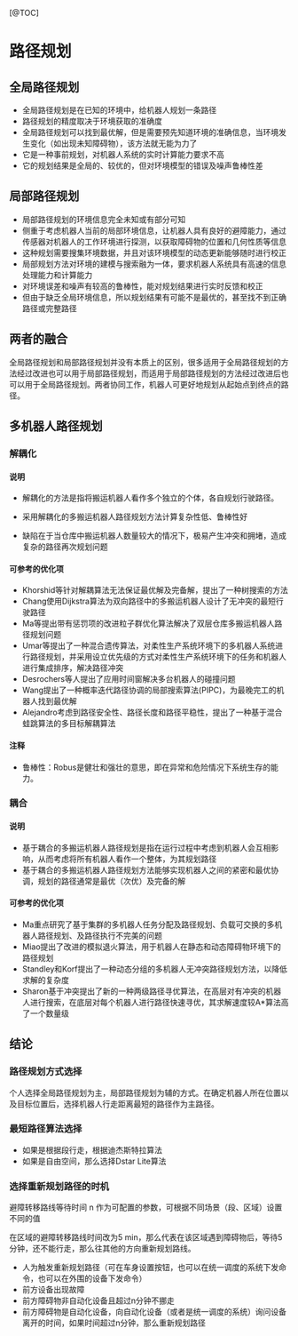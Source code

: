 [@TOC]

# 路径规划

## 全局路径规划

- 全局路径规划是在已知的环境中，给机器人规划一条路径
- 路径规划的精度取决于环境获取的准确度
- 全局路径规划可以找到最优解，但是需要预先知道环境的准确信息，当环境发生变化（如出现未知障碍物），该方法就无能为力了
- 它是一种事前规划，对机器人系统的实时计算能力要求不高
- 它的规划结果是全局的、较优的，但对环境模型的错误及噪声鲁棒性差

## 局部路径规划

- 局部路径规划的环境信息完全未知或有部分可知
- 侧重于考虑机器人当前的局部环境信息，让机器人具有良好的避障能力，通过传感器对机器人的工作环境进行探测，以获取障碍物的位置和几何性质等信息
- 这种规划需要搜集环境数据，并且对该环境模型的动态更新能够随时进行校正
- 局部规划方法对环境的建模与搜索融为一体，要求机器人系统具有高速的信息处理能力和计算能力
- 对环境误差和噪声有较高的鲁棒性，能对规划结果进行实时反馈和校正
- 但由于缺乏全局环境信息，所以规划结果有可能不是最优的，甚至找不到正确路径或完整路径

## 两者的融合

全局路径规划和局部路径规划并没有本质上的区别，很多适用于全局路径规划的方法经过改进也可以用于局部路径规划，而适用于局部路径规划的方法经过改进后也可以用于全局路径规划。两者协同工作，机器人可更好地规划从起始点到终点的路径。

## 多机器人路径规划

### 解耦化

#### 说明

- 解耦化的方法是指将搬运机器人看作多个独立的个体，各自规划行驶路径。

- 采用解耦化的多搬运机器人路径规划方法计算复杂性低、鲁棒性好
- 缺陷在于当仓库中搬运机器人数量较大的情况下，极易产生冲突和拥堵，造成复杂的路径再次规划问题

#### 可参考的优化项

- Khorshid等针对解耦算法无法保证最优解及完备解，提出了一种树搜索的方法
- Chang使用Dijkstra算法为双向路径中的多搬运机器人设计了无冲突的最短行驶路径
- Ma等提出带有惩罚项的改进粒子群优化算法解决了双层仓库多搬运机器人路径规划问题
- Umar等提出了一种混合遗传算法，对柔性生产系统环境下的多机器人系统进行路径规划，并采用设立优先级的方式对柔性生产系统环境下的任务和机器人进行集成排序，解决路径冲突
- Desrochers等人提出了应用时间窗解决多台机器人的碰撞问题
- Wang提出了一种概率迭代路径协调的局部搜索算法(PIPC)，为最晚完工的机器人找到最优解
- Alejandro考虑到路径安全性、路径长度和路径平稳性，提出了一种基于混合蛙跳算法的多目标解耦算法

#### 注释

- 鲁棒性：Robus是健壮和强壮的意思，即在异常和危险情况下系统生存的能力。

### 耦合

#### 说明

- 基于耦合的多搬运机器人路径规划是指在运行过程中考虑到机器人会互相影响，从而考虑将所有机器人看作一个整体，为其规划路径
- 基于耦合的多搬运机器人路径规划方法能够实现机器人之间的紧密和最优协调，规划的路径通常是最优（次优）及完备的解

#### 可参考的优化项

- Ma重点研究了基于集群的多机器人任务分配及路径规划、负载可交换的多机器人路径规划、及路径执行不完美的问题
- Miao提出了改进的模拟退火算法，用于机器人在静态和动态障碍物环境下的路径规划
- Standley和Korf提出了一种动态分组的多机器人无冲突路径规划方法，以降低求解的复杂度
- Sharon基于冲突提出了新的一种两级路径寻优算法，在高层对有冲突的机器人进行搜索，在底层对每个机器人进行路径快速寻优，其求解速度较A*算法高了一个数量级

## 结论

### 路径规划方式选择

个人选择全局路径规划为主，局部路径规划为辅的方式。在确定机器人所在位置以及目标位置后，选择机器人行走距离最短的路径作为主路径。

### 最短路径算法选择

- 如果是根据段行走，根据迪杰斯特拉算法
- 如果是自由空间，那么选择Dstar Lite算法

### 选择重新规划路径的时机

避障转移路线等待时间 n 作为可配置的参数，可根据不同场景（段、区域）设置不同的值

在区域的避障转移路线时间改为5 min，那么代表在该区域遇到障碍物后，等待5分钟，还不能行走，那么往其他的方向重新规划路线。

- 人为触发重新规划路径（可在车身设置按钮，也可以在统一调度的系统下发命令，也可以在外围的设备下发命令）
- 前方设备出现故障
- 前方障碍物非自动化设备且超过n分钟不挪走
- 前方障碍物是自动化设备，向自动化设备（或者是统一调度的系统）询问设备离开的时间，如果时间超过n分钟，那么重新规划路径







